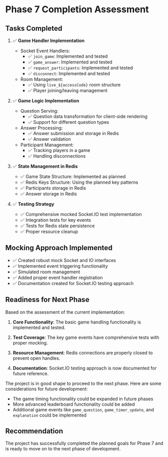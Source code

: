 # Phase 7 Completion Assessment

## Tasks Completed

1. ✅ **Game Handler Implementation**
   - Socket Event Handlers:
     - ✅ `join_game`: Implemented and tested
     - ✅ `game_answer`: Implemented and tested
     - ✅ `request_participants`: Implemented and tested
     - ✅ `disconnect`: Implemented and tested
   - Room Management:
     - ✅ Using `live_${accessCode}` room structure
     - ✅ Player joining/leaving management

2. ✅ **Game Logic Implementation**
   - Question Serving:
     - ✅ Question data transformation for client-side rendering
     - ✅ Support for different question types
   - Answer Processing:
     - ✅ Answer submission and storage in Redis
     - ✅ Answer validation
   - Participant Management:
     - ✅ Tracking players in a game
     - ✅ Handling disconnections

3. ✅ **State Management in Redis**
   - ✅ Game State Structure: Implemented as planned
   - ✅ Redis Keys Structure: Using the planned key patterns
   - ✅ Participants storage in Redis
   - ✅ Answer storage in Redis

4. ✅ **Testing Strategy**
   - ✅ Comprehensive mocked Socket.IO test implementation
   - ✅ Integration tests for key events
   - ✅ Tests for Redis state persistence
   - ✅ Proper resource cleanup

## Mocking Approach Implemented
- ✅ Created robust mock Socket and IO interfaces
- ✅ Implemented event triggering functionality
- ✅ Simulated room management
- ✅ Added proper event handler registration
- ✅ Documentation created for Socket.IO testing approach

## Readiness for Next Phase

Based on the assessment of the current implementation:

1. **Core Functionality**: The basic game handling functionality is implemented and tested.
   
2. **Test Coverage**: The key game events have comprehensive tests with proper mocking.
   
3. **Resource Management**: Redis connections are properly closed to prevent open handles.

4. **Documentation**: Socket.IO testing approach is now documented for future reference.

The project is in good shape to proceed to the next phase. Here are some considerations for future development:

- The game timing functionality could be expanded in future phases
- More advanced leaderboard functionality could be added
- Additional game events like `game_question`, `game_timer_update`, and `explanation` could be implemented

## Recommendation

The project has successfully completed the planned goals for Phase 7 and is ready to move on to the next phase of development.
